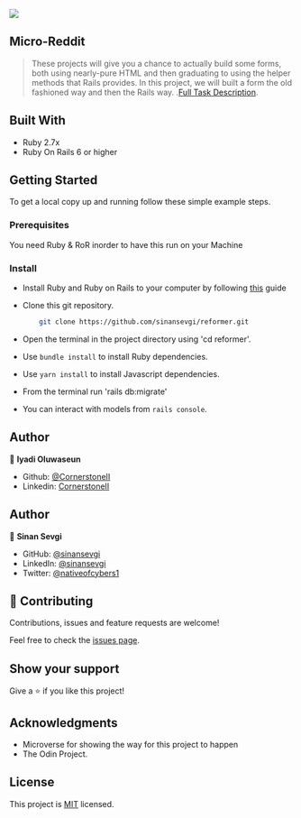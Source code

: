 ![](https://img.shields.io/badge/Microverse-blueviolet)

## Micro-Reddit

> These projects will give you a chance to actually build some forms, both using nearly-pure HTML and then graduating to using the helper methods that Rails provides. In this project, we will built a form the old fashioned way and then the Rails way. .[Full Task Description](https://www.theodinproject.com/courses/ruby-on-rails/lessons/forms#project-bare-metal-forms-and-helpers).


## Built With

- Ruby 2.7x
- Ruby On Rails 6 or higher

## Getting Started

To get a local copy up and running follow these simple example steps.

### Prerequisites

You need Ruby & RoR inorder to have this run on your Machine

### Install

 - Install Ruby and Ruby on Rails to your computer by following [this](https://gorails.com/setup/) guide

 - Clone this git repository.
    ```sh
        git clone https://github.com/sinansevgi/reformer.git
    ```
 - Open the terminal in the project directory using 'cd reformer'.

 - Use `bundle install` to install Ruby dependencies.

 - Use `yarn install` to install Javascript dependencies.

 - From the terminal run 'rails db:migrate'

 - You can interact with models from `rails console`.


## Author

👤 **Iyadi Oluwaseun**

- Github: [@CornerstoneII](https://github.com/CornerstoneII)
- Linkedin: [CornerstoneII](https://www.linkedin.com/in/oluwaseun-iyadi-773584b4/)


## Author

👤 **Sinan Sevgi**
- GitHub: [@sinansevgi](https://github.com/sinansevgi)
- LinkedIn: [@sinansevgi](https://www.linkedin.com/in/sinan-s-52559437/)
- Twitter: [@nativeofcybers1](https://twitter.com/nativeofcybers1)

## 🤝 Contributing

Contributions, issues and feature requests are welcome!

Feel free to check the [issues page](issues/).

## Show your support

Give a ⭐️ if you like this project!

## Acknowledgments

- Microverse for showing the way for this project to happen
- The Odin Project.

## License
This project is [MIT](https://opensource.org/licenses/MIT) licensed.
